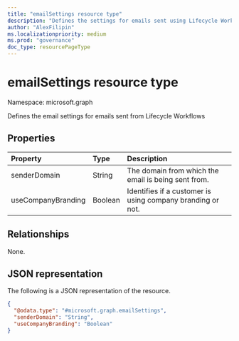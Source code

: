 ```yaml
---
title: "emailSettings resource type"
description: "Defines the settings for emails sent using Lifecycle Workflows."
author: "AlexFilipin"
ms.localizationpriority: medium
ms.prod: "governance"
doc_type: resourcePageType
---
```


# emailSettings resource type

Namespace: microsoft.graph

Defines the email settings for emails sent from Lifecycle Workflows

## Properties
|Property|Type|Description|
|:---|:---|:---|
|senderDomain|String|The domain from which the email is being sent from.|
|useCompanyBranding|Boolean|Identifies if a customer is using company branding or not.|

## Relationships
None.

## JSON representation
The following is a JSON representation of the resource.
<!-- {
  "blockType": "resource",
  "@odata.type": "microsoft.graph.emailSettings"
}
-->
``` json
{
  "@odata.type": "#microsoft.graph.emailSettings",
  "senderDomain": "String",
  "useCompanyBranding": "Boolean"
}
```
